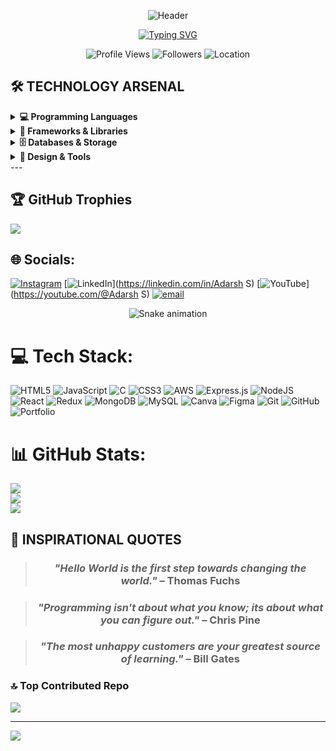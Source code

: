 <div align="center">

![Header](https://capsule-render.vercel.app/api?type=waving&color=gradient&customColorList=0,2,2,5,30&height=300&section=header&text=ADARSH%20S&fontSize=70&fontColor=fff&animation=twinkling&fontAlignY=40&desc=Full%20Stack%20Developer%20|%20Digital%20Architect%20|%20Creative%20Coder&descAlignY=60&descSize=18)

</div>

<div align="center">

[![Typing SVG](https://readme-typing-svg.herokuapp.com?font=JetBrains+Mono&weight=600&size=28&duration=4000&pause=1000&color=00ff2a&center=true&vCenter=true&multiline=true&repeat=true&width=800&height=120&lines=%F0%9F%9A%80+Crafting+Digital+Experiences;%F0%9F%8E%AF+React+%7C+JavaScript+%7C+Mern+Expert;%F0%9F%94%A5+Building+Tomorrow's+Web;%E2%9A%A1+Performance+%26+Security+Focused;%F0%9F%8C%8D+Open+Source+Contributor)](https://git.io/typing-svg)

</div>



<div align="center">
    <img src="https://komarev.com/ghpvc/?username=anshid-ck&label=Profile%20Views&color=00f5ff&style=for-the-badge&labelColor=000000" alt="Profile Views" />
  <img src="https://img.shields.io/github/followers/anshid-ck?label=Followers&style=for-the-badge&color=00f5ff&labelColor=000000" alt="Followers" />
  <img src="https://img.shields.io/badge/Lives-India%20🇮🇳-00f5ff?style=for-the-badge&labelColor=000000" alt="Location" />
</div>

## 🛠️ **TECHNOLOGY ARSENAL**

<details>
<summary><b>💻 Programming Languages</b></summary>
<br>
<div align="center">

![JavaScript](https://img.shields.io/badge/JavaScript-Expert-F7DF1E?style=for-the-badge&logo=javascript&logoColor=black&labelColor=000000)
![SQL](https://img.shields.io/badge/SQL-Advanced-4479A1?style=for-the-badge&logo=mysql&logoColor=white&labelColor=000000)
![HTML5](https://img.shields.io/badge/HTML5-Expert-E34F26?style=for-the-badge&logo=html5&logoColor=white&labelColor=000000)
![CSS3](https://img.shields.io/badge/CSS3-Expert-1572B6?style=for-the-badge&logo=css3&logoColor=white&labelColor=000000)

</div>
</details>

<details>
<summary><b>🚀 Frameworks & Libraries</b></summary>
<br>
<div align="center">

![React](https://img.shields.io/badge/React-Advanced-61DAFB?style=for-the-badge&logo=react&logoColor=black&labelColor=000000)
</div>
</details>

<details>
<summary><b>🗄️ Databases & Storage</b></summary>
<br>
<div align="center">

![PostgreSQL](https://img.shields.io/badge/PostgreSQL-intermediate-336791?style=for-the-badge&logo=postgresql&logoColor=white&labelColor=000000)
![MySQL](https://img.shields.io/badge/MySQL-Advanced-4479A1?style=for-the-badge&logo=mysql&logoColor=white&labelColor=000000)
![MongoDB](https://img.shields.io/badge/MongoDB-beginner-47A248?style=for-the-badge&logo=mongodb&logoColor=white&labelColor=000000)
![SQLite](https://img.shields.io/badge/SQLite-intermediate-003B57?style=for-the-badge&logo=sqlite&logoColor=white&labelColor=000000)

</div>
</details>

<details>
<summary><b>🎨 Design & Tools</b></summary>
<br>
<div align="center">

![Figma](https://img.shields.io/badge/Figma-Beginner-F24E1E?style=for-the-badge&logo=figma&logoColor=white&labelColor=000000)
![Blender](https://img.shields.io/badge/Blender-Beginner-F5792A?style=for-the-badge&logo=blender&logoColor=white&labelColor=000000)
![Tailwind CSS](https://img.shields.io/badge/Tailwind%20CSS-Beginner-06B6D4?style=for-the-badge&logo=tailwindcss&logoColor=white&labelColor=000000)
![Bootstrap](https://img.shields.io/badge/Bootstrap-Advanced-7952B3?style=for-the-badge&logo=bootstrap&logoColor=white&labelColor=000000)
![Git](https://img.shields.io/badge/Git-Intermediate-F05032?style=for-the-badge&logo=git&logoColor=white&labelColor=000000)
![VS Code](https://img.shields.io/badge/VS%20Code-Advanced-007ACC?style=for-the-badge&logo=visualstudiocode&logoColor=white&labelColor=000000)
</div>
</details>
---

## 🏆 GitHub Trophies
![](https://github-profile-trophy.vercel.app/?username=adarshs-dev&theme=radical&no-frame=false&no-bg=true&margin-w=4)

## 🌐 Socials:
[![Instagram](https://img.shields.io/badge/Instagram-%23E4405F.svg?logo=Instagram&logoColor=white)](https://instagram.com/_ada.rshhh__) [![LinkedIn](https://img.shields.io/badge/LinkedIn-%230077B5.svg?logo=linkedin&logoColor=white)](https://linkedin.com/in/Adarsh S) [![YouTube](https://img.shields.io/badge/YouTube-%23FF0000.svg?logo=YouTube&logoColor=white)](https://youtube.com/@Adarsh S) [![email](https://img.shields.io/badge/Email-D14836?logo=gmail&logoColor=white)](mailto:adarshns.raj@gmail.com) 

<!-- Snake Game Repo View -->

<div align="center">
  <img src="https://profile-readme-generator.com/assets/snake.svg" alt="Snake animation"/>
</div>

# 💻 Tech Stack:
![HTML5](https://img.shields.io/badge/html5-%23E34F26.svg?style=for-the-badge&logo=html5&logoColor=white) ![JavaScript](https://img.shields.io/badge/javascript-%23323330.svg?style=for-the-badge&logo=javascript&logoColor=%23F7DF1E) ![C](https://img.shields.io/badge/c-%2300599C.svg?style=for-the-badge&logo=c&logoColor=white) ![CSS3](https://img.shields.io/badge/css3-%231572B6.svg?style=for-the-badge&logo=css3&logoColor=white) ![AWS](https://img.shields.io/badge/AWS-%23FF9900.svg?style=for-the-badge&logo=amazon-aws&logoColor=white) ![Express.js](https://img.shields.io/badge/express.js-%23404d59.svg?style=for-the-badge&logo=express&logoColor=%2361DAFB) ![NodeJS](https://img.shields.io/badge/node.js-6DA55F?style=for-the-badge&logo=node.js&logoColor=white) ![React](https://img.shields.io/badge/react-%2320232a.svg?style=for-the-badge&logo=react&logoColor=%2361DAFB) ![Redux](https://img.shields.io/badge/redux-%23593d88.svg?style=for-the-badge&logo=redux&logoColor=white) ![MongoDB](https://img.shields.io/badge/MongoDB-%234ea94b.svg?style=for-the-badge&logo=mongodb&logoColor=white) ![MySQL](https://img.shields.io/badge/mysql-4479A1.svg?style=for-the-badge&logo=mysql&logoColor=white) ![Canva](https://img.shields.io/badge/Canva-%2300C4CC.svg?style=for-the-badge&logo=Canva&logoColor=white) ![Figma](https://img.shields.io/badge/figma-%23F24E1E.svg?style=for-the-badge&logo=figma&logoColor=white) ![Git](https://img.shields.io/badge/git-%23F05033.svg?style=for-the-badge&logo=git&logoColor=white) ![GitHub](https://img.shields.io/badge/github-%23121011.svg?style=for-the-badge&logo=github&logoColor=white) ![Portfolio](https://img.shields.io/badge/Portfolio-%23000000.svg?style=for-the-badge&logo=firefox&logoColor=#FF7139)
# 📊 GitHub Stats:
![](https://github-readme-stats.vercel.app/api?username=adarshs-dev&theme=highcontrast&hide_border=false&include_all_commits=true&count_private=false)<br/>
![](https://nirzak-streak-stats.vercel.app/?user=adarshs-dev&theme=highcontrast&hide_border=false)<br/>
![](https://github-readme-stats.vercel.app/api/top-langs/?username=adarshs-dev&theme=highcontrast&hide_border=false&include_all_commits=true&count_private=false&layout=compact)



## 💭 **INSPIRATIONAL QUOTES**

<div align="center">

> ### *"Hello World is the first step towards changing the world."* – Thomas Fuchs

> ### *"Programming isn't about what you know; its about what you can figure out."* – Chris Pine

> ### *"The most unhappy customers are your greatest source of learning."* – Bill Gates

</div>

### 🔝 Top Contributed Repo
![](https://github-contributor-stats.vercel.app/api?username=adarshs-dev&limit=5&theme=dark&combine_all_yearly_contributions=true)

---
[![](https://visitcount.itsvg.in/api?id=adarshs-dev&icon=0&color=0)](https://visitcount.itsvg.in)

<!-- Proudly created with GPRM ( https://gprm.itsvg.in ) -->
